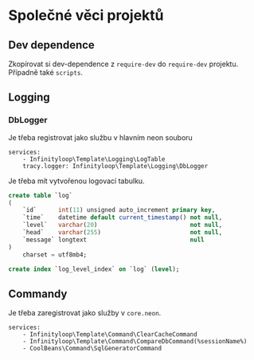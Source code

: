 # Společné věci projektů

## Dev dependence

Zkopírovat si dev-dependence z `require-dev` do `require-dev` projektu. Případně také `scripts`.

## Logging

### DbLogger

Je třeba registrovat jako službu v hlavním neon souboru

```neon
services:
    - Infinityloop\Template\Logging\LogTable
    tracy.logger: Infinityloop\Template\Logging\DbLogger
```

Je třeba mít vytvořenou logovací tabulku.

```sql
create table `log`
(
    `id`      int(11) unsigned auto_increment primary key,
    `time`    datetime default current_timestamp() not null,
    `level`   varchar(20)                          not null,
    `head`    varchar(255)                         not null,
    `message` longtext                             null
)
    charset = utf8mb4;

create index `log_level_index` on `log` (level);
```

## Commandy

Je třeba zaregistrovat jako služby v `core.neon`.

```neon
services:
    - Infinityloop\Template\Command\ClearCacheCommand
    - Infinityloop\Template\Command\CompareDbCommand(%sessionName%)
    - CoolBeans\Command\SqlGeneratorCommand
```
